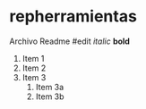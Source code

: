 # repherramientas
Archivo Readme
#edit
*italic*
__bold__
1. Item 1
1. Item 2
1. Item 3
   1. Item 3a
   1. Item 3b
